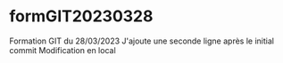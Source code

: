 # formGIT20230328
Formation GIT du 28/03/2023
J'ajoute une seconde ligne après le initial commit
Modification en local
